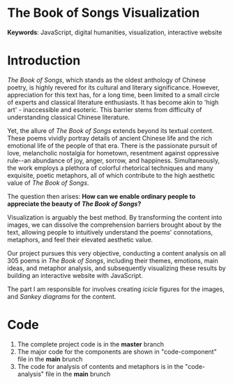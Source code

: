 # The Book of Songs Visualization

**Keywords**: JavaScript, digital humanities, visualization, interactive website

# Introduction
*The Book of Songs*, which stands as the oldest anthology of Chinese poetry, is highly revered for its cultural and literary significance. However, appreciation for this text has, for a long time, been limited to a small circle of experts and classical literature enthusiasts. It has become akin to 'high art' - inaccessible and esoteric. This barrier stems from difficulty of understanding classical Chinese literature.

Yet, the allure of *The Book of Songs* extends beyond its textual content. These poems vividly portray details of ancient Chinese life and the rich emotional life of the people of that era. There is the passionate pursuit of love, melancholic nostalgia for hometown, resentment against oppressive rule--an abundance of joy, anger, sorrow, and happiness. Simultaneously, the work employs a plethora of colorful rhetorical techniques and many exquisite, poetic metaphors, all of which contribute to the high aesthetic value of *The Book of Songs*.

The question then arises: **How can we enable ordinary people to appreciate the beauty of *The Book of Songs*?** 

Visualization is arguably the best method. By transforming the content into images, we can dissolve the comprehension barriers brought about by the text, allowing people to intuitively understand the poems' connotations, metaphors, and feel their elevated aesthetic value.

Our project pursues this very objective, conducting a content analysis on all 305 poems in *The Book of Songs*, including their themes, emotions, main ideas, and metaphor analysis, and subsequently visualizing these results by building an interactive website with JavaScript.

The part I am responsible for involves creating *icicle* figures for the images, and *Sankey diagrams* for the content.

# Code
1. The complete project code is in the **master** branch
2. The major code for the components are shown in "code-component" file in the **main** brunch
3. The code for analysis of contents and metaphors is in the "code-analysis" file in the **main** brunch




